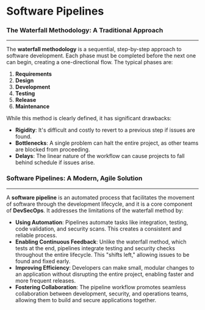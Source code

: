 # Software Pipelines

### The Waterfall Methodology: A Traditional Approach
***
The **waterfall methodology** is a sequential, step-by-step approach to software development. Each phase must be completed before the next one can begin, creating a one-directional flow. The typical phases are:

1.  **Requirements**
2.  **Design**
3.  **Development**
4.  **Testing**
5.  **Release**
6.  **Maintenance**

While this method is clearly defined, it has significant drawbacks:
* **Rigidity**: It's difficult and costly to revert to a previous step if issues are found.
* **Bottlenecks**: A single problem can halt the entire project, as other teams are blocked from proceeding.
* **Delays**: The linear nature of the workflow can cause projects to fall behind schedule if issues arise.

### Software Pipelines: A Modern, Agile Solution
***
A **software pipeline** is an automated process that facilitates the movement of software through the development lifecycle, and it is a core component of **DevSecOps**. It addresses the limitations of the waterfall method by:

* **Using Automation**: Pipelines automate tasks like integration, testing, code validation, and security scans. This creates a consistent and reliable process.
* **Enabling Continuous Feedback**: Unlike the waterfall method, which tests at the end, pipelines integrate testing and security checks throughout the entire lifecycle. This "shifts left," allowing issues to be found and fixed early.
* **Improving Efficiency**: Developers can make small, modular changes to an application without disrupting the entire project, enabling faster and more frequent releases.
* **Fostering Collaboration**: The pipeline workflow promotes seamless collaboration between development, security, and operations teams, allowing them to build and secure applications together.
